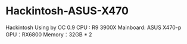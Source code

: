 # Hackintosh-ASUS-X470
Hackintosh Using by OC 0.9
CPU : R9 3900X
Mainboard: ASUS X470-p
GPU：RX6800
Memory：32GB * 2
